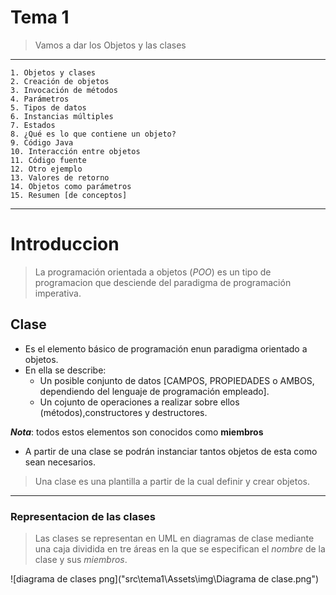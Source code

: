 # Tema 1 
> Vamos a dar los Objetos y las clases
-----------
	1. Objetos y clases 
	2. Creación de objetos 
	3. Invocación de métodos
	4. Parámetros
	5. Tipos de datos
	6. Instancias múltiples
	7. Estados
	8. ¿Qué es lo que contiene un objeto?
	9. Código Java
	10. Interacción entre objetos
	11. Código fuente
	12. Otro ejemplo
	13. Valores de retorno
	14. Objetos como parámetros
	15. Resumen [de conceptos]
-------

# Introduccion 
> La programación orientada a objetos (_POO_) es un tipo de programacion que desciende del paradigma de programación imperativa.

## Clase
- Es el elemento básico de programación enun paradigma orientado a objetos.
- En ella se describe:
	* Un posible conjunto de datos [CAMPOS, PROPIEDADES o AMBOS, dependiendo del lenguaje de programación empleado].
	* Un cojunto de operaciones a realizar sobre ellos (métodos),constructores y destructores.

**_Nota_**: todos estos elementos son conocidos como **miembros**

- A partir de una clase se podrán instanciar tantos objetos de esta como sean necesarios.
> Una clase es una plantilla a partir de la cual definir y crear objetos.
-------
### Representacion de las clases
>Las clases se representan en UML en diagramas de clase mediante una caja dividida en tre áreas en la que se especifican el _nombre_ 
de la clase y sus _miembros_.

![diagrama de clases png]("src\tema1\Assets\img\Diagrama de clase.png")
